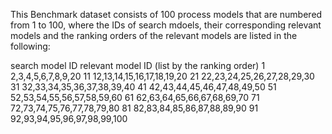 This Benchmark dataset consists of 100 process models that are numbered from 1 to 100, where the IDs of search mdoels, their corresponding relevant models and the ranking orders of the relevant models are listed in the following:

search model ID         relevant model ID (list by the ranking order)
       1                2,3,4,5,6,7,8,9,20
       11               12,13,14,15,16,17,18,19,20
       21               22,23,24,25,26,27,28,29,30
       31               32,33,34,35,36,37,38,39,40
       41               42,43,44,45,46,47,48,49,50
       51               52,53,54,55,56,57,58,59,60
       61               62,63,64,65,66,67,68,69,70
       71               72,73,74,75,76,77,78,79,80
       81               82,83,84,85,86,87,88,89,90
       91               92,93,94,95,96,97,98,99,100
